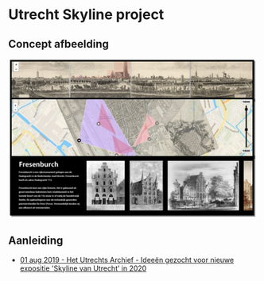 # Utrecht Skyline project

## Concept afbeelding
<img src="diversen/screenshot-concept.png" width="500"/>

## Aanleiding
* [01 aug 2019 - Het Utrechts Archief - Ideeën gezocht voor nieuwe expositie 'Skyline van Utrecht’ in 2020](https://hetutrechtsarchief.nl/over-ons/nieuws/463-denk-met-ons-mee-over-de-nieuwe-expositie-denk-met-ons-mee-over-expositie-de-sky-line-van-utrecht-in-2020)

